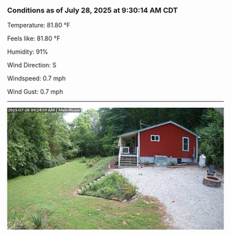 ### Conditions as of July 28, 2025 at 9:30:14 AM CDT 

Temperature: 81.80 &deg;F

Feels like: 81.80 &deg;F

Humidity: 91%

Wind Direction: S

Windspeed: 0.7 mph

Wind Gust: 0.7 mph

---

<img src="./images/latest.jpeg"/>

